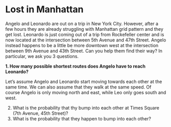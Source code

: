 # Lost in Manhattan

Angelo and Leonardo are out on a trip in New York City. However, after a few hours they are already struggling with Manhattan grid pattern and they get lost. Leonardo is just coming out of a trip from Rockefeller center and is now located at the intersection between 5th Avenue and 47th Street. Angelo instead happens to be a little be more downtown west at the intersection between 9th Avenue and 43th Street. Can you help them find their way?
In particular, we ask you 3 questions.


**1. How many possible shortest routes does Angelo have to reach Leonardo?**


Let’s assume Angelo and Leonardo start moving towards each other at the same time. We can also assume that they walk at the same speed. Of course Angelo is only moving north and east, while Leo only goes south and west.


2. What is the probability that thy bump into each other at Times Square (7th Avenue, 45th Street)?
3. What is the probability that they happen to bump into each other?
